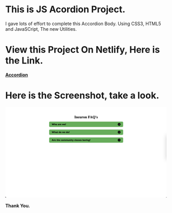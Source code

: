 # This is JS Acordion Project.

I gave lots of effort to complete this Accordion Body. Using CSS3, HTML5 and JavaSCript, The new Utilities.

# View this Project On Netlify, Here is the Link.

**[Accordion](https://ineuronaccordion.netlify.app/)**

# Here is the Screenshot, take a look.

![Project-06](./Image/Project_1.png)

**Thank You.**
